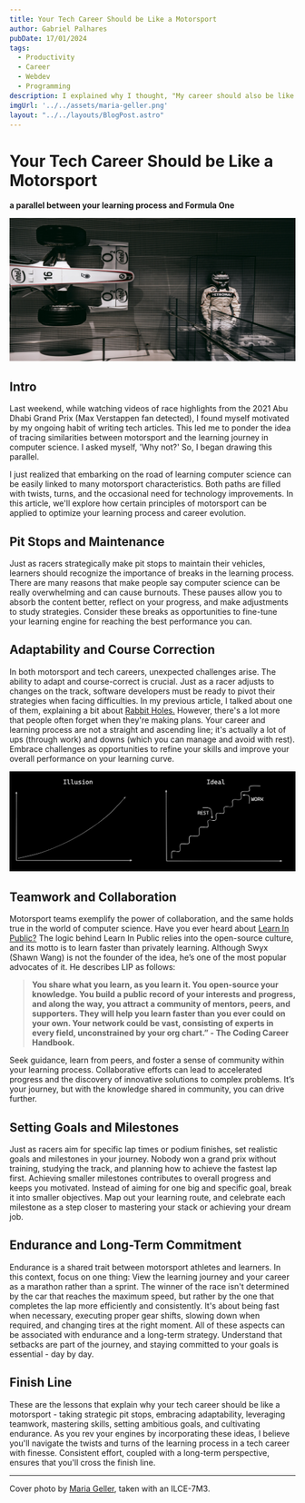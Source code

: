 ```yaml
---
title: Your Tech Career Should be Like a Motorsport
author: Gabriel Palhares
pubDate: 17/01/2024
tags:
  - Productivity
  - Career
  - Webdev
  - Programming
description: I explained why I thought, "My career should also be like that!" while watching Formula 1.
imgUrl: '../../assets/maria-geller.png'
layout: "../../layouts/BlogPost.astro"
---
```

# Your Tech Career Should be Like a Motorsport
**a parallel between your learning process and Formula One**

![Blog folder](../../assets/maria-geller.png)

## Intro

Last weekend, while watching videos of race highlights from the 2021 Abu Dhabi Grand Prix (Max Verstappen fan detected), I found myself motivated by my ongoing habit of writing tech articles. This led me to ponder the idea of tracing similarities between motorsport and the learning journey in computer science. I asked myself, 'Why not?' So, I began drawing this parallel.

I just realized that embarking on the road of learning computer science can be easily linked to many motorsport characteristics. Both paths are filled with twists, turns, and the occasional need for technology improvements. In this article, we'll explore how certain principles of motorsport can be applied to optimize your learning process and career evolution.

## Pit Stops and Maintenance

Just as racers strategically make pit stops to maintain their vehicles, learners should recognize the importance of breaks in the learning process. There are many reasons that make people say computer science can be really overwhelming and can cause burnouts. These pauses allow you to absorb the content better, reflect on your progress, and make adjustments to study strategies. Consider these breaks as opportunities to fine-tune your learning engine for reaching the best performance you can.

## Adaptability and Course Correction

In both motorsport and tech careers, unexpected challenges arise. The ability to adapt and course-correct is crucial. Just as a racer adjusts to changes on the track, software developers must be ready to pivot their strategies when facing difficulties. In my previous article, I talked about one of them, explaining a bit about [Rabbit Holes.](https://dev.to/gabriel-palhares/rabbit-holes-and-when-to-avoid-them-4dae) However, there's a lot more that people often forget when they're making plans. Your career and learning process are not a straight and ascending line; it's actually a lot of ups (through work) and downs (which you can manage and avoid with rest). Embrace challenges as opportunities to refine your skills and improve your overall performance on your learning curve.

![Ideal learning curve process](../../assets/learning-curve-process.png)

## Teamwork and Collaboration

Motorsport teams exemplify the power of collaboration, and the same holds true in the world of computer science. Have you ever heard about [Learn In Public?](https://www.swyx.io/learn-in-public) The logic behind Learn In Public relies into the open-source culture, and its motto is to learn faster than privately learning. Although Swyx (Shawn Wang) is not the founder of the idea, he’s one of the most popular advocates of it. He describes LIP as follows:

> **You share what you learn, as you learn it. You open-source your knowledge. You build a public record of your interests and progress, and along the way, you attract a community of mentors, peers, and supporters. They will help you learn faster than you ever could on your own. Your network could be vast, consisting of experts in every field, unconstrained by your org chart.” - The Coding Career Handbook.**

Seek guidance, learn from peers, and foster a sense of community within your learning process. Collaborative efforts can lead to accelerated progress and the discovery of innovative solutions to complex problems. It’s your journey, but with the knowledge shared in community, you can drive further.

## Setting Goals and Milestones

Just as racers aim for specific lap times or podium finishes, set realistic goals and milestones in your journey. Nobody won a grand prix without training, studying the track, and planning how to achieve the fastest lap first. Achieving smaller milestones contributes to overall progress and keeps you motivated. Instead of aiming for one big and specific goal, break it into smaller objectives. Map out your learning route, and celebrate each milestone as a step closer to mastering your stack or achieving your dream job.

## Endurance and Long-Term Commitment

Endurance is a shared trait between motorsport athletes and learners. In this context, focus on one thing: View the learning journey and your career as a marathon rather than a sprint. The winner of the race isn't determined by the car that reaches the maximum speed, but rather by the one that completes the lap more efficiently and consistently. It's about being fast when necessary, executing proper gear shifts, slowing down when required, and changing tires at the right moment. All of these aspects can be associated with endurance and a long-term strategy. Understand that setbacks are part of the journey, and staying committed to your goals is essential - day by day.

## Finish Line

These are the lessons that explain why your tech career should be like a motorsport - taking strategic pit stops, embracing adaptability, leveraging teamwork, mastering skills, setting ambitious goals, and cultivating endurance. As you rev your engines by incorporating these ideas, I believe you'll navigate the twists and turns of the learning process in a tech career with finesse. Consistent effort, coupled with a long-term perspective, ensures that you'll cross the finish line.

---

Cover photo by [Maria Geller](https://www.pexels.com/pt-br/@maria-geller-801267/), taken with an ILCE-7M3.
